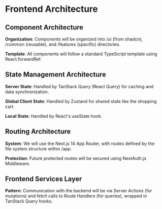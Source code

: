 # Frontend Architecture

## Component Architecture
**Organization**: Components will be organized into /ui (from shadcn), /common (reusable), and /features (specific) directories.

**Template**: All components will follow a standard TypeScript template using React.forwardRef.

## State Management Architecture
**Server State**: Handled by TanStack Query (React Query) for caching and data synchronization.

**Global Client State**: Handled by Zustand for shared state like the shopping cart.

**Local State**: Handled by React's useState hook.

## Routing Architecture
**System**: We will use the Next.js 14 App Router, with routes defined by the file system structure within /app.

**Protection**: Future protected routes will be secured using NextAuth.js Middleware.

## Frontend Services Layer
**Pattern**: Communication with the backend will be via Server Actions (for mutations) and fetch calls to Route Handlers (for queries), wrapped in TanStack Query hooks.